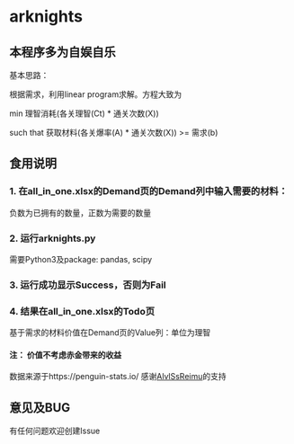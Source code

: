 # arknights
## 本程序多为自娱自乐
基本思路：

根据需求，利用linear program求解。方程大致为

min 理智消耗(各关理智(Ct) * 通关次数(X))

such that 获取材料(各关爆率(A) * 通关次数(X)) >= 需求(b)

## 食用说明
### 1. 在all_in_one.xlsx的Demand页的Demand列中输入需要的材料：
负数为已拥有的数量，正数为需要的数量
### 2. 运行arknights.py
需要Python3及package: pandas, scipy
### 3. 运行成功显示Success，否则为Fail
### 4. 结果在all_in_one.xlsx的Todo页
基于需求的材料价值在Demand页的Value列：单位为理智
#### 注： 价值不考虑赤金带来的收益

数据来源于https://penguin-stats.io/
感谢[AlvlSsReimu](https://github.com/AlvISsReimu)的支持

## 意见及BUG
有任何问题欢迎创建Issue
